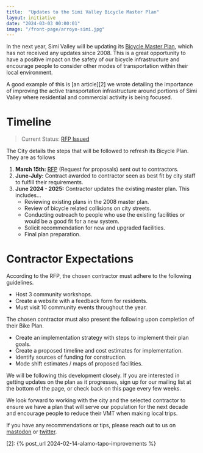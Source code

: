```yaml
---
title:  "Updates to the Simi Valley Bicycle Master Plan"
layout: initiative
date: "2024-03-03 00:00:01"
image: "/front-page/arroyo-simi.jpg"
---
```


In the next year, Simi Valley will be updating its [Bicycle Master Plan][1], which has not received any updates since 2008. This is a great opportunity to have a positive impact on the safety of our bicycle infrastructure and encourage people to consider other modes of transportation within their local environment. 

A good example of this is [an article][2] we wrote detailing the importance of improving the active transportation infrastructure around portions of Simi Valley where residential and commercial activity is being focused.

# Timeline
> Current Status: [RFP Issued](https://www.simivalley.org/home/showpublisheddocument/27966/638460217556230000)

The City details the steps that will be followed to refresh its Bicycle Plan. They are as follows

1. **March 15th:** [RFP](https://www.simivalley.org/home/showpublisheddocument/27966/638460217556230000) (Request for proposals) sent out to contractors.
2. **June-July:** Contract awarded to contractor seen as best fit by city staff to fulfill their requirements.
3. **June 2024 - 2025:** Contractor updates the existing master plan. This includes...
    - Reviewing existing plans in the 2008 master plan.
    - Review of bicycle related collisions on city streets.
    - Conducting outreach to people who use the existing facilities or would be a good fit for a new system.
    - Solicit recommendation for new and upgraded facilities.
    - Final plan preparation.

# Contractor Expectations

According to the RFP, the chosen contractor must adhere to the following guidelines.
- Host 3 community workshops.
- Create a website with a feedback form for residents.
- Must visit 10 community events throughout the year.

The chosen contractor must also present the following upon completion of their Bike Plan.
- Create an implementation strategy with steps to implement their plan goals.
- Create a proposed timeline and cost estimates for implementation.
- Identify sources of funding for construction.
- Mode shift estimates / maps of proposed facilities.

We will be following this development closely. If you are interested in getting updates on the plan as it progresses, sign up for our mailing list at the bottom of the page, or check back on this page every few weeks.

We look forward to working with the city and the selected contractor to ensure we have a plan that will serve our population for the next decade and encourage people to reduce their VMT when making local trips.

If you have any recommendations or tips, please reach out to us on [mastodon](https://mastodon.social/@movevc) or [twitter](https://twitter.com/move_vc). 


[1]: https://www.simivalley.org/home/showdocument?id=328
[2]: {% post_url 2024-02-14-alamo-tapo-improvements %}